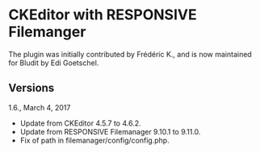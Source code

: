 CKEditor with RESPONSIVE Filemanger 
==================================

The plugin was initially contributed by Frédéric K., and is now maintained for Bludit by Edi Goetschel.

Versions
--------

1.6., March 4, 2017
- Update from CKEditor 4.5.7 to 4.6.2.
- Update from RESPONSIVE Filemanager 9.10.1 to 9.11.0.
- Fix of path in filemanager/config/config.php.
